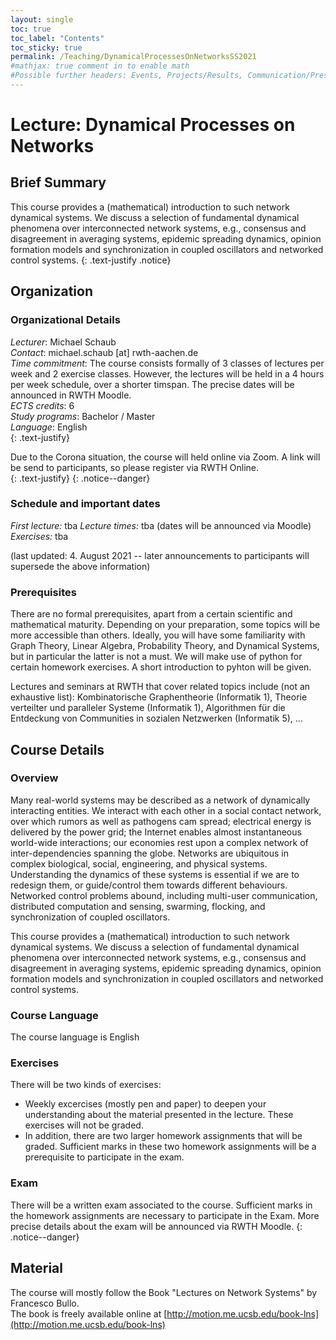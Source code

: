```yaml
---
layout: single
toc: true
toc_label: "Contents"
toc_sticky: true
permalink: /Teaching/DynamicalProcessesOnNetworksSS2021
#mathjax: true comment in to enable math
#Possible further headers: Events, Projects/Results, Communication/Presentation, News
---
```

<script>addBackToTop({
  backgroundColor: '#fff',
  innerHTML: 'Back to Top',
  textColor: '#333'
})</script>
<style>
  #back-to-top {
    border: 1px solid #ccc;
    border-radius: 0;
    font-family: sans-serif;
    font-size: 14px;
    width: 100px;
    text-align: center;
    line-height: 30px;
    height: 30px;
  }
</style>

# Lecture: Dynamical Processes on Networks

## Brief Summary

This course provides a (mathematical) introduction to such network dynamical systems. We discuss a selection of fundamental dynamical phenomena over interconnected network systems, e.g., consensus and disagreement in averaging systems, epidemic spreading dynamics, opinion formation models and synchronization in coupled oscillators and networked control systems.
{: .text-justify .notice}

## Organization

### Organizational Details
*Lecturer*: Michael Schaub  
*Contact*: michael.schaub [at] rwth-aachen.de  
*Time commitment*: The course consists formally of 3 classes of lectures per week and 2 exercise classes. However, the lectures will be held in a 4 hours per week schedule, over a shorter timspan.
The precise dates will be announced in RWTH Moodle.    
*ECTS credits*: 6   
*Study programs*: Bachelor / Master    
*Language*: English   
{: .text-justify}

Due to the Corona situation, the course will held online via Zoom. A link will be send to participants, so please register via RWTH Online.    
{: .text-justify}
{: .notice--danger}

### Schedule and important dates
*First lecture:* tba
*Lecture times:* tba (dates will be announced via Moodle)    
*Exercises:* tba

(last updated: 4. August 2021 -- later announcements to participants will supersede the above information)

### Prerequisites 
There are no formal prerequisites, apart from a certain scientific and mathematical maturity. 
Depending on your preparation, some topics will be more accessible than others. 
Ideally, you will have some familiarity with Graph Theory, Linear Algebra, Probability Theory, and Dynamical Systems, but in particular the latter is not a must.
We will make use of python for certain homework exercises. 
A short introduction to pyhton will be given.

Lectures and seminars at RWTH that cover related topics include (not an exhaustive list):
Kombinatorische Graphentheorie (Informatik 1), Theorie verteilter und paralleler Systeme (Informatik 1), Algorithmen für die Entdeckung von Communities in sozialen Netzwerken (Informatik 5), ...

## Course Details

### Overview
Many real-world systems may be described as a network of dynamically interacting entities. We interact with each other in a social contact network, over which rumors as well as pathogens cam spread; electrical energy is delivered by the power grid; the Internet enables almost instantaneous world-wide interactions; our economies rest upon a complex network of inter-dependencies spanning the globe. Networks are ubiquitous in complex biological, social, engineering, and physical systems. Understanding the dynamics of these systems is essential if we are to redesign them, or guide/control them towards different behaviours. Networked control problems abound, including multi-user communication, distributed computation and sensing, swarming, flocking, and synchronization of coupled oscillators.

This course provides a (mathematical) introduction to such network dynamical systems. We discuss a selection of fundamental dynamical phenomena over interconnected network systems, e.g., consensus and disagreement in averaging systems, epidemic spreading dynamics, opinion formation models and synchronization in coupled oscillators and networked control systems.

### Course Language
The course language is English

### Exercises
There will be two kinds of exercises:   
* Weekly excercises (mostly pen and paper) to deepen your understanding about the material presented in the lecture. These exercises will not be graded.   
* In addition, there are two larger homework assignments that will be graded. Sufficient marks in these two homework assignments will be a prerequisite to participate in the exam.

### Exam
There will be a written exam associated to the course.
Sufficient marks in the homework assignments are necessary to participate in the Exam.
More precise details about the exam will be announced via RWTH Moodle.
{: .notice--danger}


## Material
The course will mostly follow the Book "Lectures on Network Systems" by Francesco Bullo.    
The book is freely available online at [http://motion.me.ucsb.edu/book-lns](http://motion.me.ucsb.edu/book-lns)  
